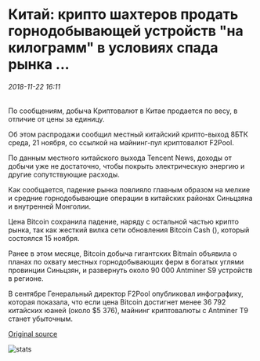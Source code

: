 # Китай: крипто шахтеров продать горнодобывающей устройств "на килограмм" в условиях спада рынка ...

###### 2018-11-22 16:11

По сообщениям, добыча Криптовалют в Китае продается по весу, в отличие от цены за единицу.

Об этом распродажи сообщил местный китайский крипто-выход 8БТК среда, 21 ноября, со ссылкой на майнинг-пул криптовалют F2Pool.

По данным местного китайского выхода Tencent News, доходы от добычи уже не достаточно, чтобы покрыть электрическую энергию и другие сопутствующие расходы.

Как сообщается, падение рынка повлияло главным образом на мелкие и средние горнодобывающие операции в китайских районах Синьцзяна и внутренней Монголии.

Цена Bitcoin сохранила падение, наряду с остальной частью крипто рынка, так как жесткий вилка сети обновления Bitcoin Cash (), который состоялся 15 ноября.

Ранее в этом месяце, Bitcoin добыча гигантских Bitmain объявила о планах по охвату местных горнодобывающих ферм в богатых углями провинции Синьцзян, и развернуть около 90 000 Antminer S9 устройств в регионе.

В сентябре Генеральный директор F2Pool опубликовал инфографику, которая показала, что если цена Bitcoin достигнет менее 36 792 китайских юаней (около $5 376), майнинг криптовалюты с Antminer T9 станет убыточным.

[Original source](https://cointelegraph.com/news/china-crypto-miners-sell-off-mining-devices-by-kilo-amidst-market-decline)

![stats](https://c.statcounter.com/11760860/0/a89fa40b/1/ "stats")